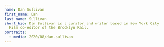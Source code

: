 ```yaml
---
name: Dan Sullivan
first_name: Dan
last_name: Sullivan
short_bio: Dan Sullivan is a curator and writer based in New York City and the
  Film co-editor of the Brooklyn Rail.
portraits:
  - media: 2020/08/dan-sullivan
---
```

